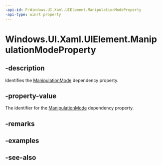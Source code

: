 ```yaml
---
-api-id: P:Windows.UI.Xaml.UIElement.ManipulationModeProperty
-api-type: winrt property
---
```


<!-- Property syntax
public Windows.UI.Xaml.DependencyProperty ManipulationModeProperty { get; }
-->

# Windows.UI.Xaml.UIElement.ManipulationModeProperty

## -description
Identifies the [ManipulationMode](uielement_manipulationmode.md) dependency property.



## -property-value
The identifier for the [ManipulationMode](uielement_manipulationmode.md) dependency property.

## -remarks

## -examples

## -see-also
